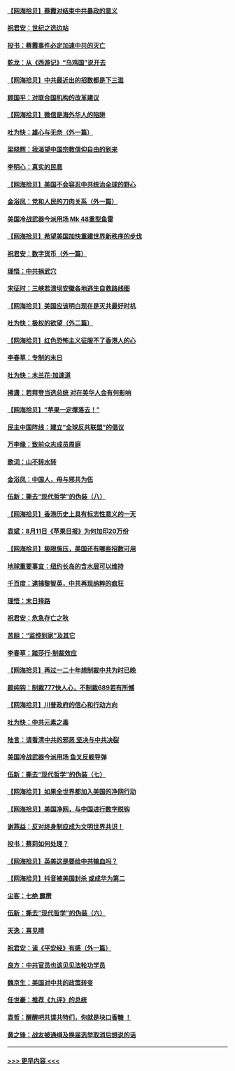 #### [【网海拾贝】蔡霞对结束中共暴政的意义](../pages/nsc993/n12344263.md?t=08201302) 
#### [祝君安：世纪之选边站](../pages/nsc993/n12342382.md?t=08201302) 
#### [投书：蔡霞事件必定加速中共的灭亡](../pages/nsc993/n12341881.md?t=08201302) 
#### [乾龙：从《西游记》“乌鸡国”说开去](../pages/nsc993/n12341690.md?t=08201302) 
#### [【网海拾贝】中共最近出的招数都是下三滥](../pages/nsc993/n12341593.md?t=08201302) 
#### [顾国平：对联合国机构的改革建议](../pages/nsc993/n12339928.md?t=08201302) 
#### [【网海拾贝】微信是海外华人的陷阱](../pages/nsc993/n12338868.md?t=08201302) 
#### [吐为快：雄心与无奈（外一篇）](../pages/nsc993/n12338132.md?t=08201302) 
#### [梁晓辉：我渴望中国宗教信仰自由的到来](../pages/nsc993/n12336657.md?t=08201302) 
#### [李明心：真实的民意](../pages/nsc993/n12336089.md?t=08201302) 
#### [【网海拾贝】美国不会容忍中共统治全球的野心](../pages/nsc993/n12336063.md?t=08201302) 
#### [金浴凤：党和人民的刀肉关系（外一篇）](../pages/nsc993/n12335834.md?t=08201302) 
#### [美国冷战武器今派用场 Mk 48重型鱼雷](../pages/nsc993/n12335354.md?t=08201302) 
#### [【网海拾贝】希望美国加快重建世界新秩序的步伐](../pages/nsc993/n12334224.md?t=08201302) 
#### [祝君安：数字货币（外一篇）](../pages/nsc993/n12334186.md?t=08201302) 
#### [理悟：中共祸武穴](../pages/nsc993/n12333962.md?t=08201302) 
#### [宋征时：三峡若溃坝安徽各地逃生自救路线图](../pages/nsc993/n12332450.md?t=08201302) 
#### [【网海拾贝】美国应该明白现在是灭共最好时机](../pages/nsc993/n12332313.md?t=08201302) 
#### [吐为快：极权的欲望（外二篇）](../pages/nsc993/n12332089.md?t=08201302) 
#### [【网海拾贝】红色恐怖主义征服不了香港人的心](../pages/nsc993/n12329296.md?t=08201302) 
#### [李春草：专制的末日](../pages/nsc993/n12329079.md?t=08201302) 
#### [吐为快：木兰花‧加速道](../pages/nsc993/n12327366.md?t=08201302) 
#### [拂潇：若拜登当选总统 对在美华人会有何影响](../pages/nsc993/n12295996.md?t=08201302) 
#### [【网海拾贝】“苹果一定撑落去！”](../pages/nsc993/n12326784.md?t=08201302) 
#### [民主中国阵线：建立“全球反共联盟”的倡议](../pages/nsc993/n12324177.md?t=08201302) 
#### [万李缘：致前众志成员周庭](../pages/nsc993/n12324635.md?t=08201302) 
#### [歌词：山不转水转](../pages/nsc993/n12324599.md?t=08201302) 
#### [金浴凤：中国人，毋与邪共为伍](../pages/nsc993/n12324257.md?t=08201302) 
#### [伍新：撕去“现代哲学”的伪装（八）](../pages/nsc993/n12324188.md?t=08201302) 
#### [【网海拾贝】香港历史上具有标志性意义的一天](../pages/nsc993/n12324021.md?t=08201302) 
#### [袁斌：8月11日《苹果日报》为何加印20万份](../pages/nsc993/n12323955.md?t=08201302) 
#### [【网海拾贝】极限施压，美国还有哪些招数可用](../pages/nsc993/n12322512.md?t=08201302) 
#### [地球重要事宜：纽约长岛的含水层可以维持](../pages/nsc993/n12321844.md?t=08201302) 
#### [千百度：逮捕黎智英，中共再现纳粹的疯狂](../pages/nsc993/n12321777.md?t=08201302) 
#### [理悟：末日择路](../pages/nsc993/n12320812.md?t=08201302) 
#### [祝君安：危急存亡之秋](../pages/nsc993/n12320795.md?t=08201302) 
#### [苦胆：“监控到家”及其它](../pages/nsc993/n12320751.md?t=08201302) 
#### [李春草：踏莎行·制裁效应](../pages/nsc993/n12318290.md?t=08201302) 
#### [【网海拾贝】再过一二十年想制裁中共为时已晚](../pages/nsc993/n12318195.md?t=08201302) 
#### [颜纯钩：制裁777快人心，不制裁689若有所憾](../pages/nsc993/n12316912.md?t=08201302) 
#### [【网海拾贝】川普政府的信心和行动方向](../pages/nsc993/n12316673.md?t=08201302) 
#### [吐为快：中共元素之毒](../pages/nsc993/n12316547.md?t=08201302) 
#### [陆言：请看清中共的邪恶 坚决与中共决裂](../pages/nsc993/n12315784.md?t=08201302) 
#### [美国冷战武器今派用场 鱼叉反舰导弹](../pages/nsc993/n12316258.md?t=08201302) 
#### [伍新：撕去“现代哲学”的伪装（七）](../pages/nsc993/n12315846.md?t=08201302) 
#### [【网海拾贝】如果全世界都加入美国的净网行动](../pages/nsc993/n12315588.md?t=08201302) 
#### [【网海拾贝】美国净网，与中国进行数字脱钩](../pages/nsc993/n12312813.md?t=08201302) 
#### [谢燕益：反对终身制应成为文明世界共识！](../pages/nsc993/n12310465.md?t=08201302) 
#### [投书：蔡莉如何处理？](../pages/nsc993/n12310224.md?t=08201302) 
#### [【网海拾贝】英美这是要给中共输血吗？](../pages/nsc993/n12307646.md?t=08201302) 
#### [【网海拾贝】抖音被美国封杀 或成华为第二](../pages/nsc993/n12305277.md?t=08201302) 
#### [尘客：七绝 霹雳](../pages/nsc993/n12304053.md?t=08201302) 
#### [伍新：撕去“现代哲学”的伪装（六）](../pages/nsc993/n12303243.md?t=08201302) 
#### [天逸：喜见晴](../pages/nsc993/n12303226.md?t=08201302) 
#### [祝君安：读《平安经》有感（外一篇）](../pages/nsc993/n12303170.md?t=08201302) 
#### [良方：中共官员也该见见法轮功学员](../pages/nsc993/n12302985.md?t=08201302) 
#### [魏京生：美国对中共的政策转变](../pages/nsc993/n12302929.md?t=08201302) 
#### [任世豪：推荐《九评》的总统](../pages/nsc993/n12302838.md?t=08201302) 
#### [袁哲：醒醒吧共谍共特们，你就是块口香糖 ！](../pages/nsc993/n12302678.md?t=08201302) 
#### [黄之锋：战友被通缉及换届选举取消后想说的话](../pages/nsc993/n12302681.md?t=08201302) 

----
#### [ >>> 更早内容 <<< ](../indexes/nsc993-earlier.md)

